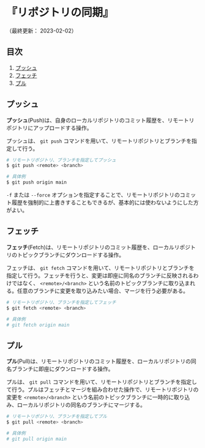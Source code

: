 # 『リポジトリの同期』

（最終更新： 2023-02-02）


## 目次

1. [プッシュ](#プッシュ)
1. [フェッチ](#フェッチ)
1. [プル](#プル)


## プッシュ

**プッシュ**(Push)は、自身のローカルリポジトリのコミット履歴を、リモートリポジトリにアップロードする操作。

プッシュは、 `git push` コマンドを用いて、リモートリポジトリとブランチを指定して行う。

```sh
# リモートリポジトリ、ブランチを指定してプッシュ
$ git push <remote> <branch>

# 具体例
$ git push origin main
```

`-f` または `--force` オプションを指定することで、リモートリポジトリのコミット履歴を強制的に上書きすることもできるが、基本的には使わないようにした方がよい。


## フェッチ

**フェッチ**(Fetch)は、リモートリポジトリのコミット履歴を、ローカルリポジトリのトピックブランチにダウンロードする操作。

フェッチは、 `git fetch` コマンドを用いて、リモートリポジトリとブランチを指定して行う。フェッチを行うと、変更は即座に同名のブランチに反映されるわけではなく、 `<remote>/<branch>` という名前のトピックブランチに取り込まれる。任意のブランチに変更を取り込みたい場合、マージを行う必要がある。

```sh
# リモートリポジトリ、ブランチを指定してフェッチ
$ git fetch <remote> <branch>

# 具体例
# git fetch origin main
```


## プル

**プル**(Pull)は、リモートリポジトリのコミット履歴を、ローカルリポジトリの同名ブランチに即座にダウンロードする操作。

プルは、 `git pull` コマンドを用いて、リモートリポジトリとブランチを指定して行う。プルはフェッチとマージを組み合わせた操作で、リモートリポジトリの変更を `<remote>/<branch>` という名前のトピックブランチに一時的に取り込み、ローカルリポジトリの同名のブランチにマージする。

```sh
# リモートリポジトリ、ブランチを指定してプル
$ git pull <remote> <branch>

# 具体例
# git pull origin main
```
